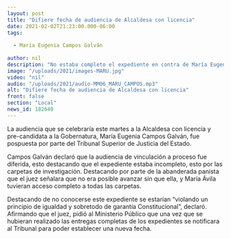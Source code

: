 ```yaml
---
layout: post
title: "Difiere fecha de audiencia de Alcaldesa con licencia"
date: 2021-02-02T21:23:00.000-06:00
tags:
  
  - María Eugenia Campos Galván
  
author: nil
description: "No estaba completo el expediente en contra de María Eugenia Campos Galván."
image: "/uploads/2021/images-MARU.jpg"
video: "nil"
audio: "/uploads/2021/audio-MM06_MARU_CAMPOS.mp3"
alt: "Difiere fecha de audiencia de Alcaldesa con licencia"
front: false
section: "Local"
news_id: 182640
---
```


La audiencia que se celebraría este martes a la Alcaldesa con licencia y pre-candidata a la Gobernatura, María Eugenia Campos Galván, fue pospuesta por parte del Tribunal Superior de Justicia del Estado.

Campos Galván declaró que la audiencia de vinculación a proceso fue diferida, esto destacando que el expediente estaba incompleto, esto por las carpetas de investigación. Destacando por parte de la abanderada panista que el juez señalara que no era posible avanzar sin que ella, y María Ávila tuvieran acceso completo a todas las carpetas.

Destacando de no conocerse este expediente  se estarían “violando un principio de igualdad y sobretodo de garantía Constitucional”, declaró. Afirmando que el juez, pidió al Ministerio Público que una vez que se hubieran realizado las entregas completas de los expedientes se notificara al Tribunal para poder establecer una nueva fecha.